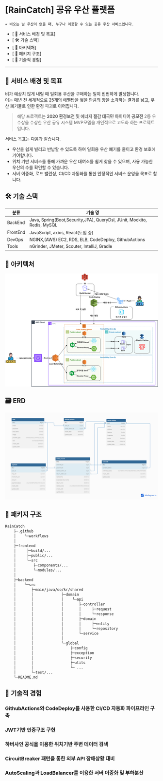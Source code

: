 # [RainCatch] 공유 우산 플랫폼

```text
☔ 비오는 날 우산이 없을 때, 누구나 이용할 수 있는 공유 우산 서비스입니다.
```

- [ 🎯 서비스 배경 및 목표]
- [ 🛠️ 기술 스택]
- [ 📀 아키텍처]
- [ 📂 패키지 구조]
- [ 🚀 기술적 경험]

---
## 🎯 서비스 배경 및 목표
비가 예상치 않게 내릴 때 일회용 우산을 구매하는 일이 빈번하게 발생합니다.<br/>
이는 매년 전 세계적으로 25개의 에펠탑을 쌓을 만큼의 양을 소각하는 결과를 낳고, 우산 폐기물로 인한 환경 파괴로 이어집니다.<br/>


>해당 프로젝트는 **2020 환경보전 및 에너지 절감 대국민 아이디어 공모전** 2등 우수상을 수상한 우산 공유 시스템 MVP모델을 
개인적으로 고도화 하는 프로젝트입니다.

서비스 목표는 다음과 같습니다.
- 우산을 쉽게 빌리고 반납할 수 있도록 하여 일회용 우산 폐기를 줄이고 환경 보호에 기여합니다.
- 위치 기반 서비스를 통해 가까운 우산 대여소를 쉽게 찾을 수 있으며, 사용 가능한 우산의 수를 확인할 수 있습니다.
- 서버 이중화, 로드 밸런싱, CI/CD 자동화를 통한 안정적인 서비스 운영을 목표로 합니다.

## 🛠️ 기술 스택
| 분류       | 기술 명                                                                    |
|----------|-------------------------------------------------------------------------|
| BackEnd  | Java, Spring(Boot,Security,JPA), QueryDsl, JUnit, Mockito, Redis, MySQL |
| FrontEnd | JavaScript, axios, React(도입 중)                                          |
| DevOps   | NGINX,(AWS) EC2, RDS, ELB, CodeDeploy, GithubActions                    |
| Tools    | nGrinder, JMeter, Scouter, IntelliJ, Gradle                             |

## 📀 아키텍처
![RainCatch_Architecture](readme/image/architecture/architecture.png)

## 🗃️ ERD
![RainCatch_ERD](readme/image/erd/erd.png)

## 📂 패키지 구조
```text
RainCatch
    ├─.github
    │    └─workflows
    │
    ├─frontend
    │     ├─build/...
    │     ├─public/...
    │     └─src
    │        ├─components/...
    │        └─modules/...
    │
    ├─backend
    │    └─src
    │       ├─main/java/oo/kr/shared
    │       │             ├─domain
    │       │             │    └─api
    │       │             │       ├─controller
    │       │             │       │     ├─request
    │       │             │       │     └─response
    │       │             │       ├─domain
    │       │             │       │     ├─entity
    │       │             │       │     └─repository
    │       │             │       └─service
    │       │             │
    │       │             └─global
    │       │                 ├─config
    │       │                 ├─exception
    │       │                 ├─security
    │       │                 ├─utils
    │       │                 └─ ...
    │       └─test/...
    └─README.md
```
## 🚀 기술적 경험
### GithubActions와 CodeDeploy를 사용한 CI/CD 자동화 파이프라인 구축

### JWT기반 인증구조 구현

### 하버사인 공식을 이용한 위치기반 주변 데이터 검색

### CircuitBreaker 패턴을 통한 외부 API 장애상황 대비

### AutoScaling과 LoadBalancer를 이용한 서버 이중화 및 부하분산
